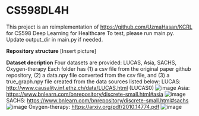 # CS598DL4H
This project is an reimplementation of https://github.com/UzmaHasan/KCRL for CS598 Deep Learning for Healthcare 
To test, please run main.py. Update output_dir in main.py if needed.

**Repository structure**
[Insert picture]
    
**Dataset decription**
Four datasets are provided: LUCAS, Asia, SACHS, Oxygen-therapy
Each folder has (1) a csv file from the original paper github repository, (2) a data.npy file converted from the csv file, and (3) a true_graph.npy file created from the data sources listed below:
LUCAS: http://www.causality.inf.ethz.ch/data/LUCAS.html (LUCAS0)
![image](https://user-images.githubusercontent.com/109108701/236724270-e3e0f698-5b4f-4a49-9f96-2d3fbf242c4e.png)
Asia: https://www.bnlearn.com/bnrepository/discrete-small.html#asia
![image](https://user-images.githubusercontent.com/109108701/236724367-b8ffc491-bfb9-487f-a390-0332fe5676d5.png)
SACHS: https://www.bnlearn.com/bnrepository/discrete-small.html#sachs
![image](https://user-images.githubusercontent.com/109108701/236724466-7e8732a2-5bd6-4863-94e6-aee4046efe8b.png)
Oxygen-therapy: https://arxiv.org/pdf/2010.14774.pdf
![image](https://user-images.githubusercontent.com/109108701/236724863-35b8e6d9-1f29-40eb-861d-20f47d1db09a.png)

